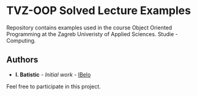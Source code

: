 # TVZ-OOP Solved Lecture Examples

Repository contains examples used in the course Object Oriented Programming at the Zagreb Univeristy of Applied Sciences. Studie - Computing.

## Authors

* **I. Batistic** - *Initial work* - [IBelo](https://github.com/IBelo)

Feel free to participate in this project.


